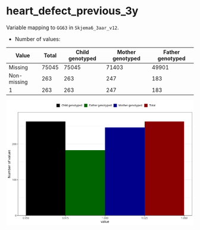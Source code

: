 # heart_defect_previous_3y
Variable mapping to `GG63` in `Skjema6_3aar_v12`.
- Number of values:

| Value | Total | Child genotyped | Mother genotyped | Father genotyped |
| ----- | ----- | --------------- | ---------------- | ---------------- |
| Missing | 75045 | 75045 | 71403 | 49901 |
| Non-missing | 263 | 263 | 247 | 183 |
| 1 | 263 | 263 | 247 | 183 |



![](heart_defect_previous_3y_n.png)



